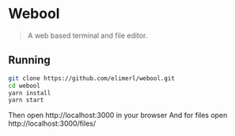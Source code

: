 # Webool
> A web based terminal and file editor.
## Running
```sh
git clone https://github.com/elimerl/webool.git
cd webool
yarn install
yarn start
```
Then open http://localhost:3000 in your browser
And for files open http://localhost:3000/files/